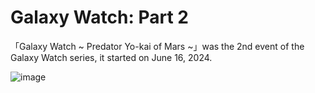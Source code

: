 # Galaxy Watch: Part 2
「Galaxy Watch ~ Predator Yo-kai of Mars ~」was the 2nd event of the Galaxy Watch series, it started on June 16, 2024.

![image](https://github.com/user-attachments/assets/fae62a6c-3017-4579-9a30-489edbe5d103)

